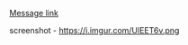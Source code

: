 [Message link](https://canary.discord.com/channels/333949691962195969/798745254962266204/1081616952088334476)

screenshot - https://i.imgur.com/UlEET6v.png
